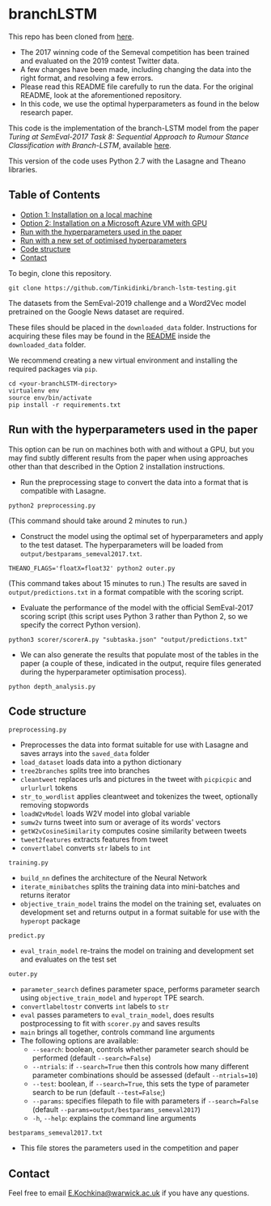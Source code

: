 # branchLSTM

This repo has been cloned from [here](https://github.com/kochkinaelena/branchLSTM).
- The 2017 winning code of the Semeval competition has been trained and evaluated on the 2019 contest Twitter data. 
- A few changes have been made, including changing the data into the right format, and resolving a few errors. 
- Please read this README file carefully to run the data. For the original README, look at the aforementioned repository.
- In this code, we use the optimal hyperparameters as found in the below research paper. 

This code is the implementation of the branch-LSTM model from the paper
*Turing at SemEval-2017 Task 8: Sequential Approach to Rumour Stance
Classification with Branch-LSTM*, available [here](
https://www.aclweb.org/anthology/S/S17/S17-2083.pdf).

This version of the code uses Python 2.7 with the Lasagne and Theano libraries.


## Table of Contents

- [Option 1: Installation on a local machine](#option-1-installation-on-a-local-machine)
- [Option 2: Installation on a Microsoft Azure VM with GPU](#option-2-installation-on-a-microsoft-azure-vm-with-gpu)
- [Run with the hyperparameters used in the paper](#run-with-the-hyperparameters-used-in-the-paper)
- [Run with a new set of optimised hyperparameters](#run-with-a-new-set-of-optimised-hyperparameters)
- [Code structure](#code-structure)
- [Contact](#contact)


To begin, clone this repository.
```
git clone https://github.com/Tinkidinki/branch-lstm-testing.git
```

The datasets from the SemEval-2019  challenge and a Word2Vec model pretrained on the Google News dataset are required.

These files should be placed in the `downloaded_data` folder.
Instructions for acquiring these files may be found in the [README](downloaded_data/README.md) inside the `downloaded_data` folder.

We recommend creating a new virtual environment and installing the required packages via `pip`.
```
cd <your-branchLSTM-directory>
virtualenv env
source env/bin/activate
pip install -r requirements.txt
```

## Run with the hyperparameters used in the paper

This option can be run on machines both with and without a GPU, but you may find subtly different results from the paper when using approaches other than that described in the Option 2 installation instructions.

* Run the preprocessing stage to convert the data into a format that is compatible with Lasagne.
```
python2 preprocessing.py
```
(This command should take around 2 minutes to run.)
* Construct the model using the optimal set of hyperparameters and apply to the test dataset. The hyperparameters will be loaded from `output/bestparams_semeval2017.txt`.
```
THEANO_FLAGS='floatX=float32' python2 outer.py
```
(This command takes about 15 minutes to run.)
The results are saved in `output/predictions.txt` in a format compatible with the scoring script.
* Evaluate the performance of the model with the official SemEval-2017 scoring script (this script uses Python 3 rather than Python 2, so we specify the correct Python version).
```
python3 scorer/scorerA.py "subtaska.json" "output/predictions.txt"
```
* We can also generate the results that populate most of the tables in the paper (a couple of these, indicated in the output, require files generated during the hyperparameter optimisation process).
```
python depth_analysis.py
```



## Code structure

`preprocessing.py`
  * Preprocesses the data into format suitable for use with Lasagne and saves arrays into the `saved_data` folder
  * `load_dataset` loads data into a python dictionary
  * `tree2branches` splits tree into branches
  * `cleantweet` replaces urls and pictures in the tweet with `picpicpic` and `urlurlurl` tokens
  * `str_to_wordlist` applies cleantweet and tokenizes the tweet, optionally removing stopwords
  * `loadW2vModel` loads W2V model into global variable
  * `sumw2v` turns tweet into sum or average of its words' vectors
  * `getW2vCosineSimilarity` computes cosine similarity between tweets
  * `tweet2features` extracts features from tweet
  * `convertlabel` converts `str` labels to `int`

`training.py`
  * `build_nn` defines the architecture of the Neural Network
  * `iterate_minibatches` splits the training data into mini-batches and returns iterator
  * `objective_train_model` trains the model on the training set, evaluates on development set and returns output in a format suitable for use with the `hyperopt` package

`predict.py`
  * `eval_train_model` re-trains the model on training and development set and evaluates on the test set

`outer.py`
  * `parameter_search` defines parameter space, performs parameter search using `objective_train_model` and `hyperopt` TPE search.
  * `convertlabeltostr` converts `int` labels to `str`
  * `eval` passes parameters to `eval_train_model`, does results postprocessing to fit with `scorer.py` and saves results
  * `main` brings all together, controls command line arguments
  * The following options are available:
    * `--search`: boolean, controls whether parameter search should be performed (default `--search=False`)
    * `--ntrials`: if `--search=True` then this controls how many different parameter combinations should be assessed (default `--ntrials=10`)
    * `--test`: boolean, if `--search=True`, this sets the type of parameter search to be run (default `--test=False`;)
    * `--params`: specifies filepath to file with parameters if `--search=False` (default `--params=output/bestparams_semeval2017`)
    * `-h`, `--help`: explains the command line arguments


`bestparams_semeval2017.txt`
  * This file stores the parameters used in the competition and paper


## Contact

Feel free to email E.Kochkina@warwick.ac.uk if you have any questions.
